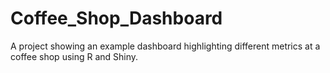 # Coffee_Shop_Dashboard
A project showing an example dashboard highlighting different metrics at a coffee shop using R and Shiny.
